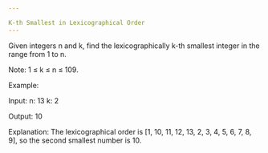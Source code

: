 ```yaml
---

K-th Smallest in Lexicographical Order 
---
```


Given integers n and k, find the lexicographically k-th smallest integer in the range from 1 to n.

Note: 1 &le; k &le; n &le; 109.

Example:

Input:
n: 13   k: 2

Output:
10

Explanation:
The lexicographical order is [1, 10, 11, 12, 13, 2, 3, 4, 5, 6, 7, 8, 9], so the second smallest number is 10.



